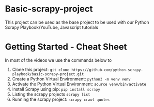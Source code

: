 # Basic-scrapy-project
This project can be used as the base project to be used with our Python Scrapy Playbook/YouTube, Javascript tutorials

# Getting Started - Cheat Sheet
In most of the videos we use the commands below to
1. Clone this project: `git clone https://github.com/python-scrapy-playbook/basic-scrapy-project.git`
2. Create a Python Virtual Environment: `python3 -m venv venv`
3. Activate the Python Virtual Environment: `source venv/bin/activate`
4. Install Scrapy using pip: `pip install scrapy`
5. Listing the scrapy projects `scrapy list` 
6. Running the scrapy project: `scrapy crawl quotes` 





